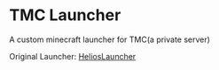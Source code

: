 # TMC Launcher
 A custom minecraft launcher for TMC(a private server)


Original Launcher: [HeliosLauncher](https://github.com/dscalzi/HeliosLauncher)
